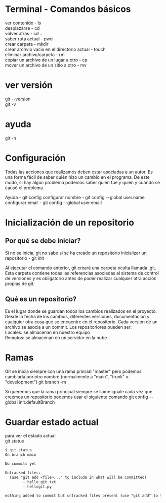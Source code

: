 # Terminal - Comandos básicos
ver contenido - ls <br>
desplazarse - cd <directorio><br>
volver atrás - cd ..<br>
saber ruta actual - pwd<br>
crear carpeta - mkdir <nombre><br>
crear archvio vacío en el directorio actual - touch <nombre><br>
eliminar archivo/carpeta - rm <nombre><br>
copiar un archivo de un lugar a otro - cp <nombre> <directorio><br>
mover un archivo de un sitio a otro - mv <nombre> <directorio><br>



# ver versión
git --version <br>
git -v

# ayuda
git -h

# Configuración
Todas las acciones que realizamos deben estar asociadas a un autor. Es una forma fácil de saber quién hizo un cambio en el programa. De este modo, si hay algún problema podemos saber quién fue y quién y cuándo se causó el problema.

Ayuda - git config
configurar nombre - git config --global user.name <nombre><br>
configurar email - git config --global user.email <email><br>

# Inicialización de un repositorio

## Por qué se debe iniciar?
Si no se inicia, git no sabe si se ha creado un repositorio
inicializar un repositorio - git init

Al ejecutar el comando anterior, git creará una carpeta oculta llamada .git. Esta carpeta contiene todas las referencias asociadas al sistema de control de versiones y es obligatorio antes de poder realizar cualquier otra acción propias de git.

## Qué es un repositorio?
Es el lugar donde se guardan todos los cambios realizados en el proyecto. Desde la fecha de los cambios, diferentes versiones, documentación y cualquier otra cosa que se encuentre en el repositorio. Cada versión de un archivo se asocia a un commit.
Los repositoriores pueden ser: <br>
Locales: se almacenan en nuestro equipo<br>
Remotos: se almacenan en un servidor en la nube

# Ramas
Git se inicia siempre con una rama princial "master" pero podemos cambiarla por otro nombre (normalmente a "main", "trunk" o "development")
git branch -m <nombre>

Si queremos que la rama principal siempre se llame iguale cada vez que creemos un repositorio podemos usar el siguiente comando
git config --global init.defaultBranch <nombre>

# Guardar estado actual
para ver el estado actual<br>
git status

``` diff
$ git status
On branch main

No commits yet

Untracked files:
  (use "git add <file>..." to include in what will be committed)
        - hello_git.txt
        - hellogit.py

nothing added to commit but untracked files present (use "git add" to track)```




